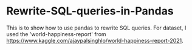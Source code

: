# Rewrite-SQL-queries-in-Pandas
This is to show how to use pandas to rewrite SQL queries. For dataset, I used the 'world-happiness-report' from https://www.kaggle.com/ajaypalsinghlo/world-happiness-report-2021.
